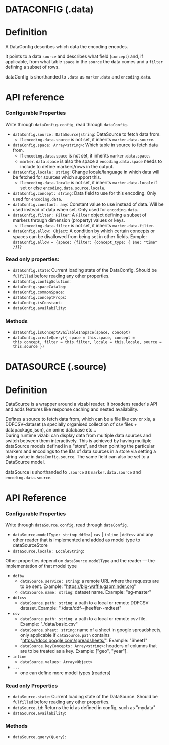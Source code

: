
# DATACONFIG (.data)
# Definition
A DataConfig describes which data the encoding encodes.

It points to a data `source` and describes what field (`concept`) and, if applicable, from what table `space` in the `source` the data comes and a `filter` defining a subset of rows. 

dataConfig is shorthanded to `.data` as `marker.data` and `encoding.data`.

# API reference
### Configurable Properties
Write through `dataConfig.config`, read through `dataConfig`.
- `dataConfig.source: DataSource|string`: DataSource to fetch data from.
  - If `encoding.data.source` is not set, it inherits `marker.data.source`.
- `dataConfig.space: Array<string>`: Which table in source to fetch data from. 
  - If `encoding.data.space` is not set, it inherits `marker.data.space`.
  - `marker.data.space` is also the space a `encoding.data.space` needs to include to define markers/rows in the output.  
- `dataConfig.locale: string`: Change locale/language in which data will be fetched for sources which support this. 
  - If `encoding.data.locale` is not set, it inherits `marker.data.locale` if set or else `encoding.data.source.locale`.
- `dataConfig.concept: string`: Data field to use for this encoding. Only used for `encoding.data`.
- `dataConfig.constant: any`: Constant value to use instead of data. Will be used instead of data when set. Only used for `encoding.data`.
- `dataConfig.filter: Filter`: A `Filter` object defining a subset of markers through dimension (property) values or keys.
  - If `encoding.data.filter` is not set, it inherits `marker.data.filter`.
- `dataConfig.allow: Object`: A condition by which certain concepts or spaces can be disallowed from being set in other fields. Exmple: `dataConfig.allow = {space: {filter: {concept_type: { $ne: "time" }}}}`
  
### Read only properties:
- `dataConfig.state`: Current loading state of the DataConfig. Should be `fulfilled` before reading any other properties.
- `dataConfig.configSolution`:
- `dataConfig.spaceCatalog`:
- `dataConfig.commonSpace`:
- `dataConfig.conceptProps`:
- `dataConfig.isConstant`:
- `dataConfig.availability`:

### Methods
- `dataConfig.isConceptAvailableInSpace(space, concept)`
- `dataConfig.createQuery({ space = this.space, concept = this.concept, filter = this.filter, locale = this.locale, source = this.source })`
  

# DATASOURCE (.source)
# Definition
DataSource is a wrapper around a vizabi reader. It broadens reader's API and adds features like response caching and nested availability.

Defines a source to fetch data from, which can be a file like csv or xls, a DDFCSV-dataset (a specially organised collection of csv files + datapackage.json), an onine database etc...  
During runtime vizabi can display data from multiple data sources and switch between them interactively. This is achieved by having multiple dataSource models defined in a "store", and then pointing the particular markers and encodings to the IDs of data sources in a store via setting a string value in `dataConfig.source`. The same field can also be set to a DataSource model.

dataSource is shorthanded to `.source` as `marker.data.source` and `encoding.data.source`.

# API Reference
### Configurable Properties
Write through `dataSource.config`, read through `dataConfig`. 
- `dataSource.modelType: string`: `ddfbw` | `cav` | `inline` | `ddfcsv` and any other reader that is implemented and added as model type to dataSourceStore
- `dataSource.locale: LocaleString`:  

Other properties depend on `dataSource.modelType` and the reader — the implementation of that model type
- `ddfbw`
  - `dataSource.service: string`: a remote URL where the requests are to be sent. Example: "https://big-waffle.gapminder.org"
  - `dataSource.name: string`: dataset name. Example: "sg-master"
- `ddfcsv`
  - `dataSource.path: string`: a path to a local or remote DDFCSV dataset. Example: "./data/ddf--jheeffer--mdtest"
- `csv`
  - `dataSource.path: string`: a path to a local or remote csv file. Example: "./data/basic.csv"
  - `dataSource.sheet: string`: name of a sheet in google spreadsheets, only applicable if `dataSource.path` contains "https://docs.google.com/spreadsheets/". Example: "Sheet1"
  - `dataSource.keyConcepts: Array<string>`: headers of columns that are to be treated as a key. Example: ["geo", "year"].
- `inline`
  - `dataSource.values: Array<Object>`
- `...`
  - one can define more model types (readers)

### Read only  Properties
- `dataSource.state`: Current loading state of the DataSource. Should be `fulfilled` before reading any other properties. 
- `dataSource.id`: Returns the id as defined in config, such as "mydata"
- `dataSource.availability`: 

### Methods
- `dataSource.query(Query)`: 